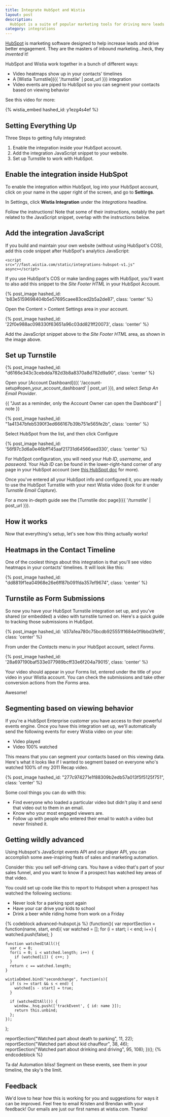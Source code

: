 ```yaml
---
title: Integrate HubSpot and Wistia
layout: post
description: 
  HubSpot is a suite of popular marketing tools for driving more leads and better engagment. See how Wistia works with HubSpot to give it special powers!
category: integrations
---
```


[HubSpot](http://hubspot.com) is marketing software designed to help increase
leads and drive better engagement. They are the masters of inbound
marketing...heck, they *invented* it!

HubSpot and Wistia work together in a bunch of different ways:

* Video heatmaps show up in your contacts' timelines
* A [Wistia Turnstile]({{ '/turnstile' | post_url }}) integration
* Video events are piped to HubSpot so you can segment your contacts based on viewing behavior

See this video for more:

{% wistia_embed hashed_id: y1ezg4s4ef %}


## Setting Everything Up

Three Steps to getting fully integrated:

1. Enable the integration inside your HubSpot account.
2. Add the integration JavaScript snippet to your website.
3. Set up Turnstile to work with HubSpot.


## Enable the integration inside HubSpot

To enable the integration within HubSpot, log into your HubSpot account, 
click on your name in the upper right of the screen, and go to **Settings**.

In Settings, click **Wistia Integration** under the *Integrations* headline.

Follow the instructions! Note that some of their instructions, notably the 
part related to the JavaScript snippet, overlap with the instructions below.


## Add the integration JavaScript

If you build and maintain your own website (without using HubSpot's COS), add 
this code snippet after HubSpot's analytics JavaScript:

<code class="full_width">&lt;script src="//fast.wistia.com/static/integrations-hubspot-v1.js" async&gt;&lt;/script&gt;</code>

If you use HubSpot's COS or make landing pages with HubSpot, you'll want to also 
add this snippet to the *Site Footer HTML* in your HubSpot Account.

{% post_image hashed_id: 'b83e5159698404b5e57695caee83ced2b5a2de87', class: 'center' %}

Open the Content > Content Settings area in your account. 

{% post_image hashed_id: '22f0e988ac098330f63651a96c03dd821ff20073', class: 'center' %}

Add the JavaScript snippet above to the *Site Footer HTML* area, as shown in the image above.


## Set up Turnstile

{% post_image hashed_id: "d6166e343c3cebdda782d3b8a8370a8d782d9a90", class: 'center' %}

Open your [Account Dashboard]({{ '/account-setup#open_your_account_dashboard' | post_url }}),
and select *Setup An Email Provider*.

{{ "Just as a reminder, only the Account Owner can open the Dashboard" | note }}

{% post_image hashed_id: "1a41347bfeb5390f3ed666167b39b751e565fe2b", class: 'center' %}

Select HubSpot from the list, and then click <span class='faux_button'>Configure</span>

{% post_image hashed_id: '56f97c3d6a0e46bff145aaf21731d64566aed330', class: 'center' %}

For HubSpot configuration, you will need your *Hub ID*, *username*, and
*password*. Your *Hub ID* can be found in the lower-right-hand corner of any
page in your HubSpot account (see [this HubSpot doc](http://help.hubspot.com/articles/How_To_Doc/How-to-find-your-hub-id) for more).

Once you've entered all your HubSpot info and configured it, you are ready to
use the HubSpot Turnstile with your next Wistia video (look for it under
*Turnstile Email Capture*).

For a more in-depth guide see the [Turnstile doc page]({{ '/turnstile' | post_url }}).


## How it works

Now that everything's setup, let's see how this thing actually works!


## Heatmaps in the Contact Timeline

One of the coolest things about this integration is that you'll see video 
heatmaps in your contacts' timelines. It will look like this:

{% post_image hashed_id: "dd8819f1ea04968e26e6ff87b091fda357ef9674", class: 'center' %}


## Turnstile as Form Submissions

So now you have your HubSpot Turnstile integration set up, and you've shared
(or embedded) a video with turnstile turned on. Here's a quick guide to
tracking those submissions in HubSpot.

{% post_image hashed_id: 'd37a1ea780c75bcdb925551f1684e0f9bbd3fef6', class: 'center' %}

From under the *Contacts* menu in your HubSpot account, select *Forms*.

{% post_image hashed_id: '28a697190baf533e077989bcff33e6f204a79015', class: 'center' %}

Your video should appear in your Forms list, entered under the title of your
video in your Wistia account. You can check the submissions and take other
conversion actions from the *Forms* area.

Awesome!


## Segmenting based on viewing behavior

If you're a HubSpot Enterprise customer you have access to their powerful 
events engine. Once you have this integration set up, we'll automatically send
the following events for every Wistia video on your site:

- Video played
- Video 100% watched

This means that you can segment your contacts based on this viewing data.
Here's what it looks like if I wanted to segment based on everyone who's watched
100% of my 2011 Recap video. 

{% post_image hashed_id: "277c974271e1f88309b2edb57a013f5f5125f751", class: 'center' %}

Some cool things you can do with this:

- Find everyone who loaded a particular video but didn't play it and send that
  video out to them in an email.
- Know who your most engaged viewers are. 
- Follow up with people who entered their email to watch a video but never finished it.


## Getting wildly advanced

Using Hubspot's JavaScript events API and our player API, you can accomplish 
some awe-inspiring feats of sales and marketing automation.

Consider this: you sell self-driving cars. You have a video that's part of your 
sales funnel, and you want to know if a prospect has watched key areas of that 
video.

You could set up code like this to report to Hubspot when a prospect has watched
the following sections:

- Never look for a parking spot again
- Have your car drive your kids to school
- Drink a beer while riding home from work on a Friday

{% codeblock advanced-hubspot.js %}
(function(){
  var reportSection = function(name, start, end){
    var watched = [];
    for (i = start; i < end; i++) { watched.push(false); }

    function watchedItAll(){
      var c = 0;
      for(i = 0; i < watched.length; i++) {
        if (watched[i]) { c++; }
      }
      return c == watched.length;
    }

    wistiaEmbed.bind("secondchange", function(s){
      if (s >= start && s < end) {
        watched[s - start] = true;
      }

      if (watchedItAll()) {
        window._hsq.push(['trackEvent', { id: name }]);
        return this.unbind;
      };
    });
  };

  reportSection("Watched part about death to parking", 11, 22);
  reportSection("Watched part about kid chauffeur", 38, 46);
  reportSection("Watched part about drinking and driving", 95, 108);
})();
{% endcodeblock %}

Ta da! Automation bliss! Segment on these events, see them in your timeline, 
the sky's the limit.


## Feedback

We'd love to hear how this is working for you and suggestions for ways it can
be improved. Feel free to email Kristen and Brendan with your feedback! Our 
emails are just our first names at wistia.com. Thanks!
